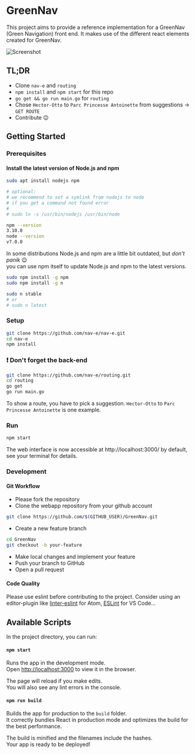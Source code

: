# GreenNav

This project aims to provide a reference implementation for a GreenNav (Green Navigation) front end. It makes use of the different react elements created for GreenNav.

![Screenshot](https://cloud.githubusercontent.com/assets/1525818/20647282/91a869c0-b490-11e6-9fda-ff542229dade.gif)

## TL;DR

- Clone `nav-e` and `routing`
- `npm install` and `npm start` for this repo
- `go get && go run main.go` for `routing`
- Chose `Hector-Otto` to `Parc Princesse Antoinette` from suggestions -> `GET ROUTE`
- Contribute :wink:

## Getting Started

### Prerequisites

#### Install the latest version of Node.js and npm

```zsh
sudo apt install nodejs npm

# optional:
# we recommend to set a symlink from nodejs to node
# if you get a command not found error
#
# sudo ln -s /usr/bin/nodejs /usr/bin/node

npm --version
3.10.8
node --version
v7.0.0

```

In some distributions Node.js and npm are a little bit outdated, but *don't panik* :wink: <br />
you can use npm itself to update Node.js and npm to the latest versions.

```zsh
sudo npm install -g npm
sudo npm install -g n

sudo n stable
# or
# sudo n latest
```

### Setup

```zsh
git clone https://github.com/nav-e/nav-e.git
cd nav-e
npm install
```

### :heavy_exclamation_mark: Don't forget the back-end

```zsh
git clone https://github.com/nav-e/routing.git
cd routing
go get
go run main.go
```

To show a route, you have to pick a suggestion. `Hector-Otto` to `Parc Princesse Antoinette` is one example.

### Run

```zsh
npm start
```

The web interface is now accessible at http://localhost:3000/ by default, see your terminal for details.

### Development

#### Git Workflow

- Please fork the repository
- Clone the webapp repository from your github account
```zsh
git clone https://github.com/$(GITHUB_USER)/GreenNav.git
```
- Create a new feature branch
```zsh
cd GreenNav
git checkout -b your-feature
```
- Make local changes and implement your feature
- Push your branch to GitHub
- Open a pull request

#### Code Quality

Please use eslint before contributing to the project.
Consider using an editor-plugin like [linter-eslint](https://atom.io/packages/linter-eslint) for Atom, [ESLint](https://marketplace.visualstudio.com/items?itemName=dbaeumer.vscode-eslint) for VS Code...


## Available Scripts

In the project directory, you can run:

#### `npm start`

Runs the app in the development mode.<br>
Open [http://localhost:3000](http://localhost:3000) to view it in the browser.

The page will reload if you make edits.<br>
You will also see any lint errors in the console.

#### `npm run build`

Builds the app for production to the `build` folder.<br>
It correctly bundles React in production mode and optimizes the build for the best performance.

The build is minified and the filenames include the hashes.<br>
Your app is ready to be deployed!
